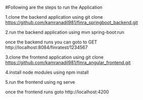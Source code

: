 
#Following are the steps to run the Application

1.clone the backend application using
git clone https://github.com/kamranadil981/finra_springboot_backend.git

2.run the backend application using 
mvn spring-boot:run

once the backend runs you can goto to 
GET http://localhost:8084/finratest/1234567

3.clone the frontend application using 
git clone https://github.com/kamranadil981/finra_angular_frontend.git

4.install node modules using
npm install

5.run the frontend using 
ng serve

once the frontend runs goto 
http://localhost:4200
